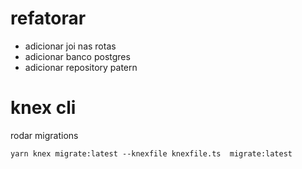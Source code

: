 # refatorar

- adicionar joi nas rotas
- adicionar banco postgres
- adicionar repository patern

# knex cli

rodar migrations

<!-- criar script para migrar -->
`yarn knex migrate:latest --knexfile knexfile.ts  migrate:latest`
